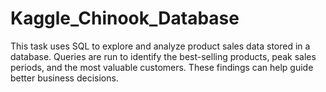 # Kaggle_Chinook_Database 
This task uses SQL to explore and analyze product sales data stored in a database. Queries are run to identify the best-selling products, peak sales periods, and the most valuable customers. These findings can help guide better business decisions.
